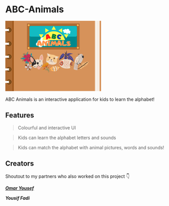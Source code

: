 # ABC-Animals

<img src = "https://github.com/farzana-moury/ABC-Animals/blob/main/ABCAnimals/src/Backgrounds/intro.png" width="300" height="220">

ABC Animals is an interactive application for kids to learn the alphabet!

## Features

> Colourful and interactive UI

> Kids can learn the alphabet letters and sounds

> Kids can match the alphabet with animal pictures, words and sounds!

## Creators

Shoutout to my partners who also worked on this project 	:point_down:

***[Omar Yousef](https://github.com/oyousef25)***

***Yousif Fadi***



